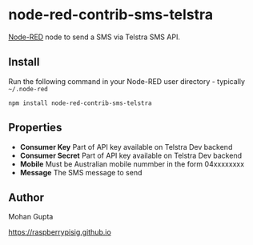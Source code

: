 node-red-contrib-sms-telstra
===========================

<a href="http://nodered.org" target="_new">Node-RED</a> node to send a SMS via Telstra SMS API.


Install
-------

Run the following command in your Node-RED user directory - typically `~/.node-red`

    npm install node-red-contrib-sms-telstra


Properties
----------

- **Consumer Key**  Part of API key available on Telstra Dev backend
- **Consumer Secret** Part of API key available on Telstra Dev backend
- **Mobile** Must be Australian mobile nummber in the form 04xxxxxxxx
- **Message** The SMS message to send

Author
------
Mohan Gupta

<a href="https://raspberrypisig.github.io" target="blank">https://raspberrypisig.github.io</a>
